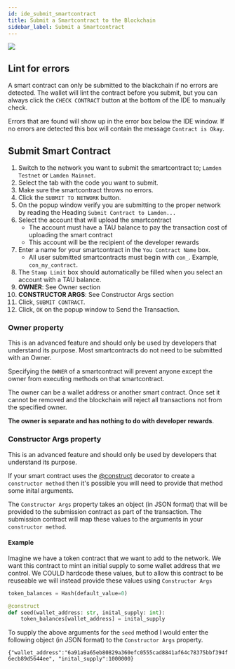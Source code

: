```yaml
---
id: ide_submit_smartcontract
title: Submit a Smartcontract to the Blockchain
sidebar_label: Submit a Smartcontract
---
```


![](/img/wallet/gif/1.0.0_ide_submit_smartcontract.gif)

## Lint for errors
A smart contract can only be submitted to the blackchain if no errors are detected.
The wallet will lint the contract before you submit, but you can always click the `CHECK CONTRACT` button at the bottom of the IDE to manually check.

Errors that are found will show up in the error box below the IDE window.  If no errors are detected this box will contain the message `Contract is Okay`.

## Submit Smart Contract
1. Switch to the network you want to submit the smartcontract to; `Lamden Testnet` or `Lamden Mainnet`.
2. Select the tab with the code you want to submit.
3. Make sure the smartcontract throws no errors.
4. Click the `SUBMIT TO NETWORK` button.
5. On the popup window verify you are submitting to the proper network by reading the Heading `Submit Contract to Lamden...`
6. Select the account that will upload the smartcontract
    - The account must have a TAU balance to pay the transaction cost of uploading the smart contract
    - This account will be the recipient of the developer rewards
7. Enter a name for your smartcontract in the `You Contract Name` box.
    - All user submitted smartcontracts must begin with `con_`.  Example, `con_my_contract`.
8. The `Stamp Limit` box should automatically be filled when you select an account with a TAU balance.
9. **OWNER**: See Owner section
10. **CONSTRUCTOR ARGS**: See Constructor Args section
11. Click, `SUBMIT CONTRACT`.
12. Click, `OK` on the popup window to Send the Transaction.


### Owner property
This is an advanced feature and should only be used by developers that understand its purpose.  Most smartcontracts do not need to be submitted with an Owner.

Specifying the `OWNER` of a smartcontract will prevent anyone except the owner from executing methods on that smartcontract.

The owner can be a wallet address or another smart contract.  Once set it cannot be removed and the blockchain will reject all transactions not from the specified owner.

**The owner is separate and has nothing to do with developer rewards**.

### Constructor Args property
This is an advanced feature and should only be used by developers that understand its purpose.

If your smart contract uses the <u>[@construct](https://contracting.lamden.io/quickstart/submit)</u> decorator to create a `constructor method` then it's possible you will need to provide that method some inital arguments.

The `Constructor Args` property takes an object (in JSON format) that will be provided to the submission contract as part of the transaction.  The submission contract will map these values to the arguments in your `constructor method`.

#### Example
Imagine we have a token contract that we want to add to the network.  We want this contract to mint an initial supply to some wallet address that we control.
We COULD hardcode these values, but to allow this contract to be reuseable we will instead provide these values using `Constructor Args`

```python
token_balances = Hash(default_value=0)

@construct
def seed(wallet_address: str, inital_supply: int):
    token_balances[wallet_address] = inital_supply
```

To supply the above arguments for the `seed` method I would enter the following object (in JSON format) to the `Constructor Args` property.

`{"wallet_address":"6a91a9a65eb80829a360efc0555cad8841af64c78375bbf394f6ecb89d5644ee", "inital_supply":1000000}`



